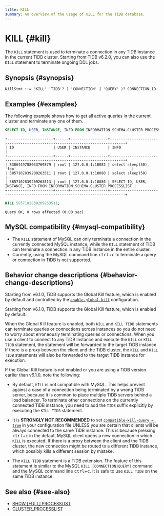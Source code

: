 ```yaml
---
title: KILL
summary: An overview of the usage of KILL for the TiDB database.
---
```


# KILL {#kill}

The `KILL` statement is used to terminate a connection in any TiDB instance in the current TiDB cluster. Starting from TiDB v6.2.0, you can also use the `KILL` statement to terminate ongoing DDL jobs.

## Synopsis {#synopsis}

```ebnf+diagram
KillStmt ::= 'KILL' 'TIDB'? ( 'CONNECTION' | 'QUERY' )? CONNECTION_ID
```

## Examples {#examples}

The following example shows how to get all active queries in the current cluster and terminate any one of them.

```sql
SELECT ID, USER, INSTANCE, INFO FROM INFORMATION_SCHEMA.CLUSTER_PROCESSLIST;
```

    +---------------------+------+-----------------+-----------------------------------------------------------------------------+
    | ID                  | USER | INSTANCE        | INFO                                                                        |
    +---------------------+------+-----------------+-----------------------------------------------------------------------------+
    | 8306449708033769879 | root | 127.0.0.1:10082 | select sleep(30), 'foo'                                                     |
    | 5857102839209263511 | root | 127.0.0.1:10080 | select sleep(50)                                                            |
    | 5857102839209263513 | root | 127.0.0.1:10080 | SELECT ID, USER, INSTANCE, INFO FROM INFORMATION_SCHEMA.CLUSTER_PROCESSLIST |
    +---------------------+------+-----------------+-----------------------------------------------------------------------------+

```sql
KILL 5857102839209263511;
```

    Query OK, 0 rows affected (0.00 sec)

## MySQL compatibility {#mysql-compatibility}

-   The `KILL` statement of MySQL can only terminate a connection in the currently connected MySQL instance, while the `KILL` statement of TiDB can terminate a connection in any TiDB instance in the entire cluster.
-   Currently, using the MySQL command line <kbd>ctrl</kbd>+<kbd>c</kbd> to terminate a query or connection in TiDB is not supported.

## Behavior change descriptions {#behavior-change-descriptions}

<CustomContent platform="tidb">

Starting from v6.1.0, TiDB supports the Global Kill feature, which is enabled by default and controlled by the [`enable-global-kill`](/tidb-configuration-file.md#enable-global-kill-new-in-v610) configuration.

</CustomContent>

<CustomContent platform="tidb-cloud">

Starting from v6.1.0, TiDB supports the Global Kill feature, which is enabled by default.

</CustomContent>

When the Global Kill feature is enabled, both `KILL` and `KILL TIDB` statements can terminate queries or connections across instances so you do not need to worry about erroneously terminating queries or connections. When you use a client to connect to any TiDB instance and execute the `KILL` or `KILL TIDB` statement, the statement will be forwarded to the target TiDB instance. If there is a proxy between the client and the TiDB cluster, the `KILL` and `KILL TIDB` statements will also be forwarded to the target TiDB instance for execution.

If the Global Kill feature is not enabled or you are using a TiDB version earlier than v6.1.0, note the following:

-   By default, `KILL` is not compatible with MySQL. This helps prevent against a case of a connection being terminated by a wrong TiDB server, because it is common to place multiple TiDB servers behind a load balancer. To terminate other connections on the currently connected TiDB instance, you need to add the `TIDB` suffix explicitly by executing the `KILL TIDB` statement.

<CustomContent platform="tidb">

-   It is **STRONGLY NOT RECOMMENDED** to set [`compatible-kill-query = true`](/tidb-configuration-file.md#compatible-kill-query) in your configuration file UNLESS you are certain that clients will be always connected to the same TiDB instance. This is because pressing <kbd>ctrl</kbd>+<kbd>c</kbd> in the default MySQL client opens a new connection in which `KILL` is executed. If there is a proxy between the client and the TiDB cluster, the new connection might be routed to a different TiDB instance, which possibly kills a different session by mistake.

</CustomContent>

-   The `KILL TIDB` statement is a TiDB extension. The feature of this statement is similar to the MySQL `KILL [CONNECTION|QUERY]` command and the MySQL command line <kbd>ctrl</kbd>+<kbd>c</kbd>. It is safe to use `KILL TIDB` on the same TiDB instance.

## See also {#see-also}

-   [SHOW [FULL] PROCESSLIST](/sql-statements/sql-statement-show-processlist.md)
-   [CLUSTER_PROCESSLIST](/information-schema/information-schema-processlist.md#cluster_processlist)
